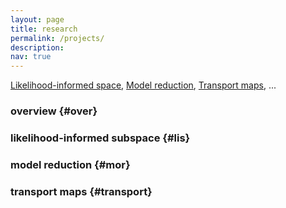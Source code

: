 ```yaml
---
layout: page
title: research
permalink: /projects/
description:
nav: true
---
```


[Likelihood-informed space](#lis),  [Model reduction](#mor), [Transport maps](#transport), ...

### overview {#over}

### likelihood-informed subspace {#lis}

### model reduction {#mor}

### transport maps {#transport}